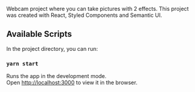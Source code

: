 Webcam project where you can take pictures with 2 effects. This project was created with React, Styled Components and Semantic UI.

## Available Scripts

In the project directory, you can run:

### `yarn start`

Runs the app in the development mode.\
Open [http://localhost:3000](http://localhost:3000) to view it in the browser.
